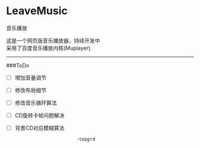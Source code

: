 LeaveMusic
==========

音乐播放

这是一个网页版音乐播放器，持续开发中  
采用了百度音乐播放内核(Muplayer).   

---  

###ToDo  

 * [ ] 增加音量调节
 * [ ] 修改布局细节
 * [ ] 修改音乐循环算法
 * [ ] CD旋转卡帧问题解决
 * [ ] 背景CD对应模糊算法  

                              -topgrd
